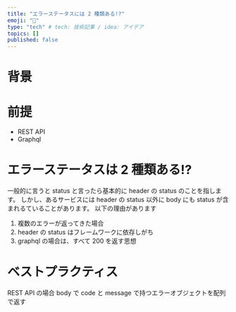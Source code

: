 ```yaml
---
title: "エラーステータスには 2 種類ある!?"
emoji: "🐷"
type: "tech" # tech: 技術記事 / idea: アイデア
topics: []
published: false
---
```


# 背景

# 前提

- REST API
- Graphql

# エラーステータスは 2 種類ある!?

一般的に言うと status と言ったら基本的に header の status のことを指します。
しかし、あるサービスには header の status 以外に body にも status が含まれるていることがあります。
以下の理由があります

1. 複数のエラーが返ってきた場合
2. header の status はフレームワークに依存しがち
3. graphql の場合は、すべて 200 を返す思想

# ベストプラクティス

REST API の場合
body で code と message で持つエラーオブジェクトを配列で返す
